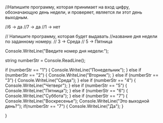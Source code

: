 //Напишите программу, которая принимает на вход цифру, обозначающую день недели, и проверяет, является ли этот день выходным.

//6 -> да
//7 -> да
//1 -> нет

// Напишите программу, которая будет выдавать 
//название дня недели по заданному номеру.
// 3 -> Среда 
// 5 -> Пятница

Console.WriteLine("Введите номер дня недели:");

string numberStr = Console.ReadLine();

if (numberStr == "1")
{
    Console.WriteLine("Понедельник");
}
else if (numberStr == "2")
{
    Console.WriteLine("Вторник");
}
else if (numberStr == "3")
{
    Console.WriteLine("Среда");
}
else if (numberStr == "4")
{
    Console.WriteLine("Четверг");
}
else if (numberStr == "5")
{
    Console.WriteLine("Пятница");
}
else if (numberStr == "6")
{
    Console.WriteLine("Суббота");
}
else if (numberStr == "7")
{
    Console.WriteLine("Воскресенье");
    Console.WriteLine("Это выходной день?");
    if(numberStr == "7")
    {
        Console.WriteLine("Да");
    }
    
}